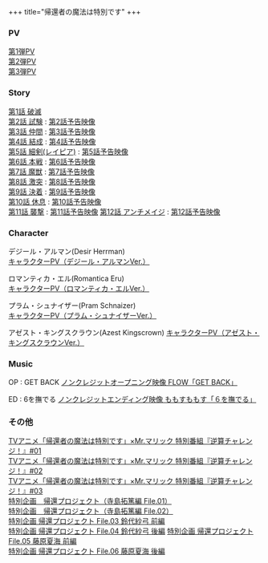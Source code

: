 +++
title="帰還者の魔法は特別です"
+++

### PV
[第1弾PV](https://youtu.be/YVqF1I9Nnpc)\
[第2弾PV](https://youtu.be/4nmoDDms1Jk)\
[第3弾PV](https://youtu.be/rfIbLBCso4s)

### Story
[第1話 破滅](https://returners-magic.com/story/?id=ep01)\
[第2話 試験](https://returners-magic.com/story/?id=ep02) : [第2話予告映像](https://youtu.be/pj0wHUSBZhg)\
[第3話 仲間](https://returners-magic.com/story/?id=ep03) : [第3話予告映像](https://youtu.be/c_smjWOzmMw)\
[第4話 結成](https://returners-magic.com/story/?id=ep04) : [第4話予告映像](https://youtu.be/zPv-VCRZjgQ)\
[第5話 細剣(レイピア)](https://returners-magic.com/story/?id=ep05) : [第5話予告映像](https://youtu.be/MXLro87xsmQ)\
[第6話 本戦](https://returners-magic.com/story/?id=ep06) : [第6話予告映像](https://youtu.be/Z4i_SuMdUsU)\
[第7話 魔獣](https://returners-magic.com/story/?id=ep07) : [第7話予告映像](https://youtu.be/-Qb5YAb5QJ0)\
[第8話 激突](https://returners-magic.com/story/?id=ep08) : [第8話予告映像](https://youtu.be/QeM6TjbsumI)\
[第9話 決着](https://returners-magic.com/story/?id=ep09) : [第9話予告映像](https://youtu.be/E8pUGjv_NgI)\
[第10話 休息](https://returners-magic.com/story/?id=ep10) : [第10話予告映像](https://youtu.be/83AuwNjWRTY)\
[第11話 襲撃](https://returners-magic.com/story/?id=ep11) : [第11話予告映像](https://youtu.be/9b9kh6QvoWw)
[第12話 アンチメイジ](https://returners-magic.com/story/?id=ep12) : [第12話予告映像](https://youtu.be/moe8b59540c)

### Character
デジール・アルマン(Desir Herrman)\
[キャラクターPV（デジール・アルマンVer.）](https://youtu.be/0MH1LwpgUk4)

ロマンティカ・エル(Romantica Eru)\
[キャラクターPV（ロマンティカ・エルVer.）](https://youtu.be/XqAniPm2ER0)

プラム・シュナイザー(Pram Schnaizer)\
[キャラクターPV（プラム・シュナイザーVer.）](https://youtu.be/d3o521aSvmw)

アゼスト・キングスクラウン(Azest Kingscrown)
[キャラクターPV（アゼスト・キングスクラウンVer.）](https://youtu.be/_bMXiKQ_244)

### Music
OP : GET BACK
[ノンクレジットオープニング映像 FLOW「GET BACK」](https://youtu.be/YD_2CLazNbQ)

ED : 6を撫でる
[ノンクレジットエンディング映像 ももすももす「６を撫でる」](https://youtu.be/xlbkoAp-298)
### その他
[TVアニメ「帰還者の魔法は特別です」×Mr.マリック 特別番組『逆算チャレンジ！』#01](https://youtu.be/L_lbcgcQ7_A)\
[TVアニメ「帰還者の魔法は特別です」×Mr.マリック 特別番組『逆算チャレンジ！』#02](https://youtu.be/LHR2rhClXKo)\
[TVアニメ「帰還者の魔法は特別です」×Mr.マリック 特別番組『逆算チャレンジ！』#03](https://youtu.be/xc4MNrHr7uM)\
[特別企画　帰還プロジェクト（寺島拓篤編 File.01）](https://youtu.be/4q_3r4jMkp4)\
[特別企画　帰還プロジェクト（寺島拓篤編 File.02）](https://youtu.be/6p0Tl4aMJC0)\
[特別企画 帰還プロジェクト File.03 鈴代紗弓 前編](https://youtu.be/Txj5znoS_PI)\
[特別企画 帰還プロジェクト File.04 鈴代紗弓 後編](https://youtu.be/jqXXiivj6os)
[特別企画 帰還プロジェクト File.05 藤原夏海 前編](https://youtu.be/TDc5fEsChwU)\
[特別企画 帰還プロジェクト File.06 藤原夏海 後編](https://youtu.be/yFvoziJS8HM)


  